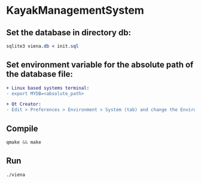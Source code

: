 # KayakManagementSystem

## Set the database in directory db:

```css
sqlite3 viena.db < init.sql
```

## Set environment variable for the absolute path of the database file:

```diff
+ Linux based systems terminal:
- export MYDB=<absolute_path>

+ Qt Creator:
- Edit > Preferences > Environment > System (tab) and change the Environment by adding MYDB=<absolute_path> line
```

## Compile

```css
qmake && make
```

## Run

```css
./viena
```
